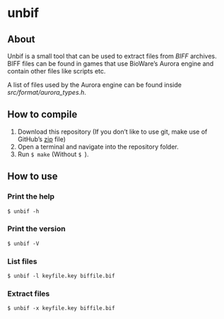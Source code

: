 # unbif

## About
Unbif is a small tool that can be used to extract files from *BIFF* archives.
BIFF files can be found in games that use BioWare’s Aurora engine and contain
other files like scripts etc.

A list of files used by the Aurora engine can be found inside *src/format/aurora_types.h*.

## How to compile
1. Download this repository (If you don’t like to use git, make use of GitHub’s [zip](https://github.com/marc-q/unbif/archive/master.zip) file)
2. Open a terminal and navigate into the repository folder.
3. Run `$ make` (Without `$ `).

## How to use

### Print the help
`$ unbif -h`

### Print the version
`$ unbif -V`

### List files
`$ unbif -l keyfile.key biffile.bif`

### Extract files
`$ unbif -x keyfile.key biffile.bif`
